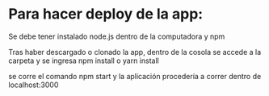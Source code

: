 # Para hacer deploy de la app:

Se debe tener instalado node.js dentro de la computadora y npm

Tras haber descargado o clonado la app, dentro de la cosola se accede a la carpeta y se ingresa npm install o yarn install

se corre el comando npm start y la aplicación procedería a correr dentro de localhost:3000
